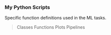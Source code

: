 ### My Python Scripts

Specific function definitions used in the ML tasks.
> Classes
> Functions
> Plots
> Pipelines
